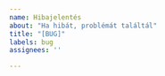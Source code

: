 ```yaml
---
name: Hibajelentés
about: "Ha hibát, problémát találtál"
title: "[BUG]"
labels: bug
assignees: ''

---
```



